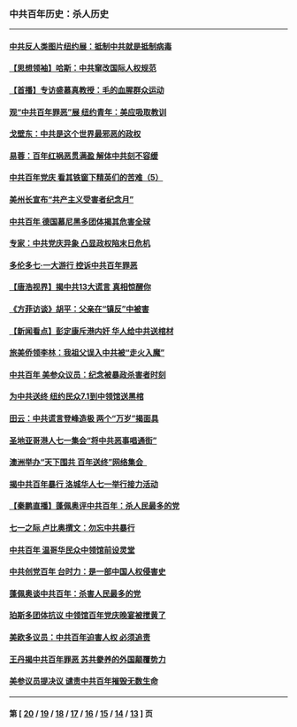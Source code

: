 ### 中共百年历史：杀人历史
---
#### [中共反人类图片纽约展：抵制中共就是抵制病毒](../../pages/nf1176106/n13115371.md?08130430) 
#### [【思想领袖】哈斯：中共窜改国际人权规范](../../pages/nf1176106/n13053647.md?08130430) 
#### [【首播】专访盛慕真教授：毛的血腥群众运动](../../pages/nf1176106/n13091782.md?08130430) 
#### [观“中共百年罪恶”展 纽约青年：美应吸取教训](../../pages/nf1176106/n13085246.md?08130430) 
#### [戈壁东：中共是这个世界最邪恶的政权](../../pages/nf1176106/n13085641.md?08130430) 
#### [易蓉：百年红祸恶贯满盈 解体中共刻不容缓](../../pages/nf1176106/n13084455.md?08130430) 
#### [中共百年党庆 看其铁窗下精英们的苦难（5）](../../pages/nf1176106/n13076766.md?08130430) 
#### [美州长宣布“共产主义受害者纪念月”](../../pages/nf1176106/n13074024.md?08130430) 
#### [中共百年 德国慕尼黑多团体揭其危害全球](../../pages/nf1176106/n13068873.md?08130430) 
#### [专家：中共党庆异象 凸显政权陷末日危机](../../pages/nf1176106/n13067084.md?08130430) 
#### [多伦多七·一大游行 控诉中共百年罪恶](../../pages/nf1176106/n13062043.md?08130430) 
#### [【唐浩视界】揭中共13大谎言 真相惊醒你](../../pages/nf1176106/n13065208.md?08130430) 
#### [《方菲访谈》胡平：父亲在“镇反”中被害](../../pages/nf1176106/n13064114.md?08130430) 
#### [【新闻看点】彭定康斥港内奸 华人给中共送棺材](../../pages/nf1176106/n13064230.md?08130430) 
#### [旅美侨领李林：我祖父误入中共被“走火入魔”](../../pages/nf1176106/n13062777.md?08130430) 
#### [中共百年 美参众议员：纪念被暴政杀害者时刻](../../pages/nf1176106/n13063735.md?08130430) 
#### [为中共送终 纽约民众7.1到中领馆送黑棺](../../pages/nf1176106/n13062573.md?08130430) 
#### [田云：中共谎言登峰造极 两个“万岁”揭面具](../../pages/nf1176106/n13062013.md?08130430) 
#### [圣地亚哥港人七一集会“将中共恶事唱通街”](../../pages/nf1176106/n13062681.md?08130430) 
#### [澳洲举办“天下围共 百年送终”网络集会  ](../../pages/nf1176106/n13054366.md?08130430) 
#### [揭中共百年暴行 洛城华人七一举行接力活动](../../pages/nf1176106/n13061979.md?08130430) 
#### [【秦鹏直播】蓬佩奥评中共百年：杀人民最多的党](../../pages/nf1176106/n13061736.md?08130430) 
#### [七一之际 卢比奥撰文：勿忘中共暴行](../../pages/nf1176106/n13061044.md?08130430) 
#### [中共百年 温哥华民众中领馆前设灵堂](../../pages/nf1176106/n13061399.md?08130430) 
#### [中共创党百年 台时力：是一部中国人权侵害史](../../pages/nf1176106/n13060687.md?08130430) 
#### [蓬佩奥谈中共百年：杀害人民最多的党](../../pages/nf1176106/n13061271.md?08130430) 
#### [珀斯多团体抗议 中领馆百年党庆晚宴被搅黄了](../../pages/nf1176106/n13061220.md?08130430) 
#### [美欧多议员：中共百年迫害人权 必须追责](../../pages/nf1176106/n13061062.md?08130430) 
#### [王丹揭中共百年罪恶 苏共豢养的外国颠覆势力](../../pages/nf1176106/n13060640.md?08130430) 
#### [美参议员提决议 谴责中共百年摧毁无数生命](../../pages/nf1176106/n13060723.md?08130430) 

---
#### 第 [ [20](./20.md?08130430) / [19](./19.md?08130430) / [18](./18.md?08130430) / [17](./17.md?08130430) / [16](./16.md?08130430) / [15](./15.md?08130430) / [14](./14.md?08130430) / [13](./13.md?08130430) ] 页
